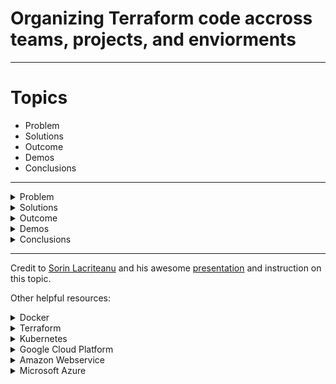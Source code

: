 # Organizing Terraform code accross teams, projects, and enviorments

[//]:"presentaition-by:Sorin_Lacriteanu"

---

# Topics

- Problem
- Solutions
- Outcome
- Demos
- Conclusions

---
[//]:"------------[Problem]---------------"

<details>
<summary>Problem</summary>
<br>

# Problem | Deep desires

**Why do we need a tool?**

- _Write DRY code: 1 module, multiple enviorments, multiple resource instances_
- _Write small modules to reduce impact_
- _Use remote state to create logical references to resources_
- _Develop a cross-team, cross-product friendly and consistent workflow_
- _Define a standard repository structure_
- _Reduce human error by avoiding long/complext commands_
- _Establish a predictable naming convention_
- _Write clear documentication with reproducible outcomes_

</details>

[//]:"-----------[Solutions]--------------"

<details>
<summary>Solutions</summary>
<br>

## Solutions

A slightly opinionated folder structure

### Repository top-level:

```
.
|-- .tfm.conf
|-- README.md
|-- terraform/
        |-- enviorments/
        |-- modules/
```

### One folder per root module

```
terraform/modules/
    |-- allocate-network/
    |       |-- main.tf
    |-- create-network/
    |       |-- main.tf
    |-- provision-service/
    |       |-- main.tf
    |-- register-networks/
            |-- main.tf

```

### Allow multiple products (or microservices) to share a repository

```
terraform/enviorments/
    |-- neteng/
    |     |-- company-ip-space/
    |           |-- register-networks/
    |                 |-- cidrs.tfvars
    |-- service-a/
    |    |-- dev/
    |         |-- allocate-network/
    |         |     |-- services.tfvars
    |         |-- create-network/
    |         |     |-- services.tfvars
    |         |-- provision-service/
    |         |     |-- bastion.tfvars
    |         |     |-- salt.tfvars
```

## Folder Structure

### Repository root
- **.tfm.conf**
    - _Customize module/enviorment paths_
- **terraform/modules**
    - _One folder for each root module_
    - _Nested root modules are not supported_
- **terraform/enviorments**
    - _Product folders_
    - _Enviorment/modules/component.tfvars_

## Wrapper interface

</details>

[//]:"-------------[Outcome]-------------"

<details>
<summary>Outcome</summary>
<br>

> Question: 
>> What did we get?

</details>

[//]:"-------------[Demos]---------------"

<details>
<summary>Demos</summary>
<br>

> Description: 
>> See it in action

</details>

[//]:"-----------[Conclusions]-----------"

<details>
<summary>Conclusions</summary>
<br>

> My take

</details>

---

Credit to [Sorin Lacriteanu]() and his awesome [presentation]() and instruction on this topic. 

Other helpful resources:

[//]:"docker"

<details>
<summary>Docker</summary>
<br>

- [Docker-Hub](https://hub.docker.com/)
- [Learn-Docker](https://www.docker.com/101-tutorial/)
- [Docker-Zero-to-Hero](https://www.youtube.com/watch?v=3c-iBn73dDE)

</details>

[//]:"terraform"

<details>
<summary>Terraform</summary>
<br>

- [Organizing-Terraform](https://www.youtube.com/watch?v=-Fm2D7st_F4&t=194)
- [Learn-Terraform](https://learn.hashicorp.com)
- [Hashicorp-LinkedIN](https://linkedin.com/company/Hashicorp)
- [Beginner-to-Pro](https://www.youtube.com/watch?v=7xngnjfIlK4&t=922s)

</details>

[//]:"kubernetese"

<details>
<summary>Kubernetes</summary>
<br>

- [Learn-Kubernetes](https://kubernetes.io/docs/tutorials/kubernetes-basics/)
- [Zero-to-Hero-course](https://www.youtube.com/watch?v=X48VuDVv0do&t=54s)

</details>

[//]:"gcp"

<details>
<summary>Google Cloud Platform</summary>
<br>

- [Learn-GCP](https://cloud.google.com/training)
- [GCP-Masterclass](https://www.youtube.com/watch?v=jpno8FSqpc8)

</details>

[//]:"aws"

<details>
<summary>Amazon Webservice</summary>
<br>

- [Learn-AWS](https://aws.amazon.com/training/)
- [Automate-AWS-with-Terraform](https://www.youtube.com/watch?v=SLB_c_ayRMo&t=7618s)
- [Complete-AWS-Training](https://www.youtube.com/watch?v=3hLmDS179YE)

</details>

[//]:"azure"

<details>
<summary>Microsoft Azure</summary>
<br>

- [Learn-Azure](https://learn.microsoft.com/en-us/training/azure/)
- [Azure-Fundamentals](https://www.youtube.com/watch?v=NKEFWyqJ5XA)

</details>